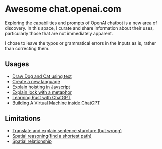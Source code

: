 # Awesome chat.openai.com

Exploring the capabilities and prompts of OpenAI chatbot is a new area of discovery. In this space, I curate and share information about their uses, particularly those that are not immediately apparent.

I chose to leave the typos or grammatical errors in the Inputs as is, rather than correcting them.

## Usages
- [Draw Dog and Cat using text](https://twitter.com/b_i_t_c_o_in/status/1601300083588624384?s=20&t=UPbrBjsrpW-GCUuVb_xtJA)
- [Create a new language](Usages/new-language.md)
- [Explain hoisting in Javscript](Usages/hoisting.md)
- [Explain lock with a metaphor](Usages/lock-metaphor.md)
- [Learning Rust with ChatGPT](https://simonwillison.net/2022/Dec/5/rust-chatgpt-copilot/)
- [Building A Virtual Machine inside ChatGPT](https://www.engraved.blog/building-a-virtual-machine-inside/)

## Limitations
- [Translate and explain sentence sturcture (but wrong)](https://twitter.com/onehandmove/status/1598194372058959875?s=20&t=UPbrBjsrpW-GCUuVb_xtJA)
- [Spatial reasoning(find a shortest path)](https://twitter.com/TomerUllman/status/1599767597653729280)
- [Spatial relationship](https://twitter.com/paulharter/status/1598304656236875781)